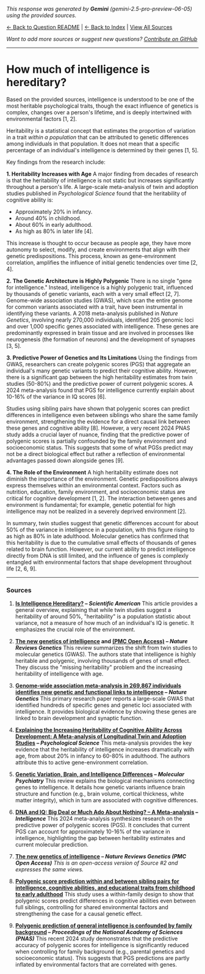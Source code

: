 <!-- 
Generated by: gemini
Model: gemini-2.5-pro-preview-06-05
Prompt type: sources
Tools enabled: False
Generated at: 2025-06-28T23:40:15.003124
-->

*This response was generated by **Gemini** (gemini-2.5-pro-preview-06-05) using the provided sources.*

[← Back to Question README](README.md) | [← Back to Index](../README.md) | [View All Sources](../allsources.md)

*Want to add more sources or suggest new questions? [Contribute on GitHub](https://github.com/justinwest/SuggestedSources)*

---

# How much of intelligence is hereditary?

Based on the provided sources, intelligence is understood to be one of the most heritable psychological traits, though the exact influence of genetics is complex, changes over a person's lifetime, and is deeply intertwined with environmental factors [1, 2].

Heritability is a statistical concept that estimates the proportion of variation in a trait *within a population* that can be attributed to genetic differences among individuals in that population. It does not mean that a specific percentage of an individual's intelligence is determined by their genes [1, 5].

Key findings from the research include:

**1. Heritability Increases with Age**
A major finding from decades of research is that the heritability of intelligence is not static but increases significantly throughout a person's life. A large-scale meta-analysis of twin and adoption studies published in *Psychological Science* found that the heritability of cognitive ability is:
*   Approximately 20% in infancy.
*   Around 40% in childhood.
*   About 60% in early adulthood.
*   As high as 80% in later life [4].

This increase is thought to occur because as people age, they have more autonomy to select, modify, and create environments that align with their genetic predispositions. This process, known as gene-environment correlation, amplifies the influence of initial genetic tendencies over time [2, 4].

**2. The Genetic Architecture is Highly Polygenic**
There is no single "gene for intelligence." Instead, intelligence is a highly polygenic trait, influenced by thousands of genetic variants, each with a very small effect [2, 7]. Genome-wide association studies (GWAS), which scan the entire genome for common variants associated with a trait, have been instrumental in identifying these variants. A 2018 meta-analysis published in *Nature Genetics*, involving nearly 270,000 individuals, identified 205 genomic loci and over 1,000 specific genes associated with intelligence. These genes are predominantly expressed in brain tissue and are involved in processes like neurogenesis (the formation of neurons) and the development of synapses [3, 5].

**3. Predictive Power of Genetics and Its Limitations**
Using the findings from GWAS, researchers can create polygenic scores (PGS) that aggregate an individual's many genetic variants to predict their cognitive ability. However, there is a significant gap between the high heritability estimates from twin studies (50-80%) and the predictive power of current polygenic scores. A 2024 meta-analysis found that PGS for intelligence currently explain about 10-16% of the variance in IQ scores [6].

Studies using sibling pairs have shown that polygenic scores can predict differences in intelligence even between siblings who share the same family environment, strengthening the evidence for a direct causal link between these genes and cognitive ability [8]. However, a very recent 2024 PNAS study adds a crucial layer of nuance, finding that the predictive power of polygenic scores is partially confounded by the family environment and socioeconomic status. This suggests that some of what PGSs predict may not be a direct biological effect but rather a reflection of environmental advantages passed down alongside genes [9].

**4. The Role of the Environment**
A high heritability estimate does not diminish the importance of the environment. Genetic predispositions always express themselves within an environmental context. Factors such as nutrition, education, family environment, and socioeconomic status are critical for cognitive development [1, 2]. The interaction between genes and environment is fundamental; for example, genetic potential for high intelligence may not be realized in a severely deprived environment [2].

In summary, twin studies suggest that genetic differences account for about 50% of the variance in intelligence in a population, with this figure rising to as high as 80% in late adulthood. Molecular genetics has confirmed that this heritability is due to the cumulative small effects of thousands of genes related to brain function. However, our current ability to predict intelligence directly from DNA is still limited, and the influence of genes is complexly entangled with environmental factors that shape development throughout life [2, 6, 9].

***

### Sources

1.  **[Is Intelligence Hereditary?](https://www.scientificamerican.com/article/is-intelligence-hereditary/) – *Scientific American***
    This article provides a general overview, explaining that while twin studies suggest a heritability of around 50%, "heritability" is a population statistic about variance, not a measure of how much of an individual's IQ is genetic. It emphasizes the crucial role of the environment.

2.  **[The new genetics of intelligence](https://www.nature.com/articles/nrg.2017.104) and [(PMC Open Access)](https://pmc.ncbi.nlm.nih.gov/articles/PMC5985927/) – *Nature Reviews Genetics***
    This review summarizes the shift from twin studies to molecular genetics (GWAS). The authors state that intelligence is highly heritable and polygenic, involving thousands of genes of small effect. They discuss the "missing heritability" problem and the increasing heritability of intelligence with age.

3.  **[Genome-wide association meta-analysis in 269,867 individuals identifies new genetic and functional links to intelligence](https://pubmed.ncbi.nlm.nih.gov/29942086/) – *Nature Genetics***
    This primary research paper reports a large-scale GWAS that identified hundreds of specific genes and genetic loci associated with intelligence. It provides biological evidence by showing these genes are linked to brain development and synaptic function.

4.  **[Explaining the Increasing Heritability of Cognitive Ability Across Development: A Meta-analysis of Longitudinal Twin and Adoption Studies](https://pmc.ncbi.nlm.nih.gov/articles/PMC3954471/) – *Psychological Science***
    This meta-analysis provides the key evidence that the heritability of intelligence increases dramatically with age, from about 20% in infancy to 60-80% in adulthood. The authors attribute this to active gene-environment correlation.

5.  **[Genetic Variation, Brain, and Intelligence Differences](https://www.nature.com/articles/s41380-021-01027-y) – *Molecular Psychiatry***
    This review explains the biological mechanisms connecting genes to intelligence. It details how genetic variants influence brain structure and function (e.g., brain volume, cortical thickness, white matter integrity), which in turn are associated with cognitive differences.

6.  **[DNA and IQ: Big Deal or Much Ado About Nothing? – A Meta-analysis](https://www.sciencedirect.com/science/article/abs/pii/S0160289624000655) – *Intelligence***
    This 2024 meta-analysis synthesizes research on the predictive power of polygenic scores (PGS). It concludes that current PGS can account for approximately 10-16% of the variance in intelligence, highlighting the gap between heritability estimates and current molecular prediction.

7.  **[The new genetics of intelligence](https://pmc.ncbi.nlm.nih.gov/articles/PMC5985927/) – *Nature Reviews Genetics (PMC Open Access)***
    *This is an open-access version of Source #2 and expresses the same views.*

8.  **[Polygenic score prediction within and between sibling pairs for intelligence, cognitive abilities, and educational traits from childhood to early adulthood](https://icajournal.scholasticahq.com/article/140654-polygenic-score-prediction-within-and-between-sibling-pairs-for-intelligence-cognitive-abilities-and-educational-traits-from-childhood-to-early-adul)**
    This study uses a within-family design to show that polygenic scores predict differences in cognitive abilities even between full siblings, controlling for shared environmental factors and strengthening the case for a causal genetic effect.

9.  **[Polygenic prediction of general intelligence is confounded by family background](https://www.pnas.org/doi/10.1073/pnas.2426531122) – *Proceedings of the National Academy of Sciences (PNAS)***
    This recent 2024 study demonstrates that the predictive accuracy of polygenic scores for intelligence is significantly reduced when controlling for family background (e.g., parental genetics and socioeconomic status). This suggests that PGS predictions are partly inflated by environmental factors that are correlated with genes.